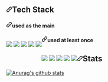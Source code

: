 <h2 dir="auto"><a id="user-content-machine-learning-engineer" class="anchor" aria-hidden="true" href="#machine-learning-engineer"><svg class="octicon octicon-link" viewBox="0 0 16 16" version="1.1" width="16" height="16" aria-hidden="true"><path fill-rule="evenodd" d="M7.775 3.275a.75.75 0 001.06 1.06l1.25-1.25a2 2 0 112.83 2.83l-2.5 2.5a2 2 0 01-2.83 0 .75.75 0 00-1.06 1.06 3.5 3.5 0 004.95 0l2.5-2.5a3.5 3.5 0 00-4.95-4.95l-1.25 1.25zm-4.69 9.64a2 2 0 010-2.83l2.5-2.5a2 2 0 012.83 0 .75.75 0 001.06-1.06 3.5 3.5 0 00-4.95 0l-2.5 2.5a3.5 3.5 0 004.95 4.95l1.25-1.25a.75.75 0 00-1.06-1.06l-1.25 1.25a2 2 0 01-2.83 0z"></path></svg></a>Tech Stack</h2>
<h4 dir="auto"><a id="user-content-machine-learning-engineer" class="anchor" aria-hidden="true" href="#machine-learning-engineer"><svg class="octicon octicon-link" viewBox="0 0 16 16" version="1.1" width="16" height="16" aria-hidden="true"><path fill-rule="evenodd" d="M7.775 3.275a.75.75 0 001.06 1.06l1.25-1.25a2 2 0 112.83 2.83l-2.5 2.5a2 2 0 01-2.83 0 .75.75 0 00-1.06 1.06 3.5 3.5 0 004.95 0l2.5-2.5a3.5 3.5 0 00-4.95-4.95l-1.25 1.25zm-4.69 9.64a2 2 0 010-2.83l2.5-2.5a2 2 0 012.83 0 .75.75 0 001.06-1.06 3.5 3.5 0 00-4.95 0l-2.5 2.5a3.5 3.5 0 004.95 4.95l1.25-1.25a.75.75 0 00-1.06-1.06l-1.25 1.25a2 2 0 01-2.83 0z"></path></svg></a>used as the main</h4>
<p style="float:left;">
<img src="https://img.shields.io/badge/JAVA-blue?style=for-the-badge&logo=java&logoColor=white">
<img src="https://img.shields.io/badge/SPRING-green?style=for-the-badge&logo=spring&logoColor=white">
<img src="https://img.shields.io/badge/SPRING BOOT-brightgreen?style=for-the-badge&logo=springboot&logoColor=white">
<img src="https://img.shields.io/badge/SPRING DATA JPA-critical?style=for-the-badge&logo=&logoColor=white">
<img src="https://img.shields.io/badge/MYSQL-lightgrey?style=for-the-badge&logo=mysql&logoColor=white">
</p>

<h4 dir="auto"><a id="user-content-machine-learning-engineer" class="anchor" aria-hidden="true" href="#machine-learning-engineer"><svg class="octicon octicon-link" viewBox="0 0 16 16" version="1.1" width="16" height="16" aria-hidden="true"><path fill-rule="evenodd" d="M7.775 3.275a.75.75 0 001.06 1.06l1.25-1.25a2 2 0 112.83 2.83l-2.5 2.5a2 2 0 01-2.83 0 .75.75 0 00-1.06 1.06 3.5 3.5 0 004.95 0l2.5-2.5a3.5 3.5 0 00-4.95-4.95l-1.25 1.25zm-4.69 9.64a2 2 0 010-2.83l2.5-2.5a2 2 0 012.83 0 .75.75 0 001.06-1.06 3.5 3.5 0 00-4.95 0l-2.5 2.5a3.5 3.5 0 004.95 4.95l1.25-1.25a.75.75 0 00-1.06-1.06l-1.25 1.25a2 2 0 01-2.83 0z"></path></svg></a>used at least once</h4>
<p style="float:left;">
<img src="https://img.shields.io/badge/C, C++-yellowgreen?style=for-the-badge&logo=c&logoColor=white">
<img src="https://img.shields.io/badge/PYTHON-informational?style=for-the-badge&logo=python&logoColor=white">
<img src="https://img.shields.io/badge/HTML-inactive?style=for-the-badge&logo=html5&logoColor=white">
<img src="https://img.shields.io/badge/CSS-9cf?style=for-the-badge&logo=css3&logoColor=white">
<img src="https://img.shields.io/badge/JAVASCRIPT-ff69b4?style=for-the-badge&logo=javascript&logoColor=white">
</p>

<h2 dir="auto"><a id="user-content-machine-learning-engineer" class="anchor" aria-hidden="true" href="#machine-learning-engineer"><svg class="octicon octicon-link" viewBox="0 0 16 16" version="1.1" width="16" height="16" aria-hidden="true"><path fill-rule="evenodd" d="M7.775 3.275a.75.75 0 001.06 1.06l1.25-1.25a2 2 0 112.83 2.83l-2.5 2.5a2 2 0 01-2.83 0 .75.75 0 00-1.06 1.06 3.5 3.5 0 004.95 0l2.5-2.5a3.5 3.5 0 00-4.95-4.95l-1.25 1.25zm-4.69 9.64a2 2 0 010-2.83l2.5-2.5a2 2 0 012.83 0 .75.75 0 001.06-1.06 3.5 3.5 0 00-4.95 0l-2.5 2.5a3.5 3.5 0 004.95 4.95l1.25-1.25a.75.75 0 00-1.06-1.06l-1.25 1.25a2 2 0 01-2.83 0z"></path></svg></a>Stats</h2>

[![Anurag's github stats](https://github-readme-stats.vercel.app/api?username=yunhozz)](https://github.com/anuraghazra/github-readme-stats)
